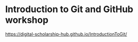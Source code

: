 # Introduction to Git and GitHub workshop

https://digital-scholarship-hub.github.io/IntroductionToGit/
